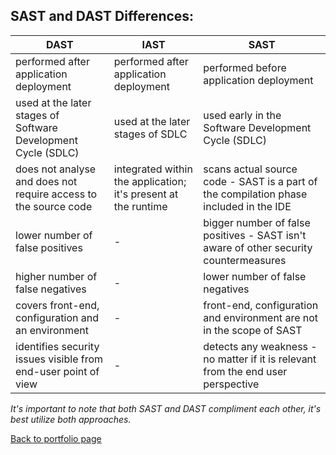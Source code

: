 ## SAST and DAST Differences:

| DAST                                                            | IAST                                                           | SAST                                                                                   |
| --------------------------------------------------------------- | -------------------------------------------------------------- | -------------------------------------------------------------------------------------- |
| performed after application deployment                          | performed after application deployment                         | performed before application deployment                                                |
| used at the later stages of Software Development Cycle (SDLC)   | used at the later stages of SDLC                               | used early in the Software Development Cycle (SDLC)                                    |
| does not analyse and does not require access to the source code | integrated within the application; it's present at the runtime | scans actual source code - SAST is a part of the compilation phase included in the IDE |
| lower number of false positives                                 | -                                                              | bigger number of false positives - SAST isn't aware of other security countermeasures  |
| higher number of false negatives                                | -                                                              | lower number of false negatives                                                        |
| covers front-end, configuration and an environment              | -                                                              | front-end, configuration and environment are not in the scope of SAST                  |
| identifies security issues visible from end-user point of view  | -                                                              | detects any weakness - no matter if it is relevant from the end user perspective       |


*It's important to note that both SAST and DAST compliment each other, it's best utilize both approaches.*

<a href="https://github.com/andrzej-kotynski/andrzej-kotynski/blob/main/README.md">Back to portfolio page</a>